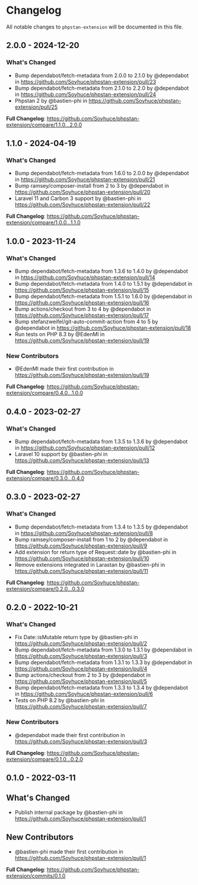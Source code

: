 # Changelog

All notable changes to `phpstan-extension` will be documented in this file.

## 2.0.0 - 2024-12-20

### What's Changed

* Bump dependabot/fetch-metadata from 2.0.0 to 2.1.0 by @dependabot in https://github.com/Soyhuce/phpstan-extension/pull/23
* Bump dependabot/fetch-metadata from 2.1.0 to 2.2.0 by @dependabot in https://github.com/Soyhuce/phpstan-extension/pull/24
* Phpstan 2 by @bastien-phi in https://github.com/Soyhuce/phpstan-extension/pull/25

**Full Changelog**: https://github.com/Soyhuce/phpstan-extension/compare/1.1.0...2.0.0

## 1.1.0 - 2024-04-19

### What's Changed

* Bump dependabot/fetch-metadata from 1.6.0 to 2.0.0 by @dependabot in https://github.com/Soyhuce/phpstan-extension/pull/21
* Bump ramsey/composer-install from 2 to 3 by @dependabot in https://github.com/Soyhuce/phpstan-extension/pull/20
* Laravel 11 and Carbon 3 support by @bastien-phi in https://github.com/Soyhuce/phpstan-extension/pull/22

**Full Changelog**: https://github.com/Soyhuce/phpstan-extension/compare/1.0.0...1.1.0

## 1.0.0 - 2023-11-24

### What's Changed

- Bump dependabot/fetch-metadata from 1.3.6 to 1.4.0 by @dependabot in https://github.com/Soyhuce/phpstan-extension/pull/14
- Bump dependabot/fetch-metadata from 1.4.0 to 1.5.1 by @dependabot in https://github.com/Soyhuce/phpstan-extension/pull/15
- Bump dependabot/fetch-metadata from 1.5.1 to 1.6.0 by @dependabot in https://github.com/Soyhuce/phpstan-extension/pull/16
- Bump actions/checkout from 3 to 4 by @dependabot in https://github.com/Soyhuce/phpstan-extension/pull/17
- Bump stefanzweifel/git-auto-commit-action from 4 to 5 by @dependabot in https://github.com/Soyhuce/phpstan-extension/pull/18
- Run tests on PHP 8.3 by @EdenMl in https://github.com/Soyhuce/phpstan-extension/pull/19

### New Contributors

- @EdenMl made their first contribution in https://github.com/Soyhuce/phpstan-extension/pull/19

**Full Changelog**: https://github.com/Soyhuce/phpstan-extension/compare/0.4.0...1.0.0

## 0.4.0 - 2023-02-27

### What's Changed

- Bump dependabot/fetch-metadata from 1.3.5 to 1.3.6 by @dependabot in https://github.com/Soyhuce/phpstan-extension/pull/12
- Laravel 10 support by @bastien-phi in https://github.com/Soyhuce/phpstan-extension/pull/13

**Full Changelog**: https://github.com/Soyhuce/phpstan-extension/compare/0.3.0...0.4.0

## 0.3.0 - 2023-02-27

### What's Changed

- Bump dependabot/fetch-metadata from 1.3.4 to 1.3.5 by @dependabot in https://github.com/Soyhuce/phpstan-extension/pull/8
- Bump ramsey/composer-install from 1 to 2 by @dependabot in https://github.com/Soyhuce/phpstan-extension/pull/9
- Add extension for return type of Request::date by @bastien-phi in https://github.com/Soyhuce/phpstan-extension/pull/10
- Remove extensions integrated in Larastan by @bastien-phi in https://github.com/Soyhuce/phpstan-extension/pull/11

**Full Changelog**: https://github.com/Soyhuce/phpstan-extension/compare/0.2.0...0.3.0

## 0.2.0 - 2022-10-21

### What's Changed

- Fix Date::isMutable return type by @bastien-phi in https://github.com/Soyhuce/phpstan-extension/pull/2
- Bump dependabot/fetch-metadata from 1.3.0 to 1.3.1 by @dependabot in https://github.com/Soyhuce/phpstan-extension/pull/3
- Bump dependabot/fetch-metadata from 1.3.1 to 1.3.3 by @dependabot in https://github.com/Soyhuce/phpstan-extension/pull/4
- Bump actions/checkout from 2 to 3 by @dependabot in https://github.com/Soyhuce/phpstan-extension/pull/5
- Bump dependabot/fetch-metadata from 1.3.3 to 1.3.4 by @dependabot in https://github.com/Soyhuce/phpstan-extension/pull/6
- Tests on PHP 8.2 by @bastien-phi in https://github.com/Soyhuce/phpstan-extension/pull/7

### New Contributors

- @dependabot made their first contribution in https://github.com/Soyhuce/phpstan-extension/pull/3

**Full Changelog**: https://github.com/Soyhuce/phpstan-extension/compare/0.1.0...0.2.0

## 0.1.0 - 2022-03-11

## What's Changed

- Publish internal package by @bastien-phi in https://github.com/Soyhuce/phpstan-extension/pull/1

## New Contributors

- @bastien-phi made their first contribution in https://github.com/Soyhuce/phpstan-extension/pull/1

**Full Changelog**: https://github.com/Soyhuce/phpstan-extension/commits/0.1.0
